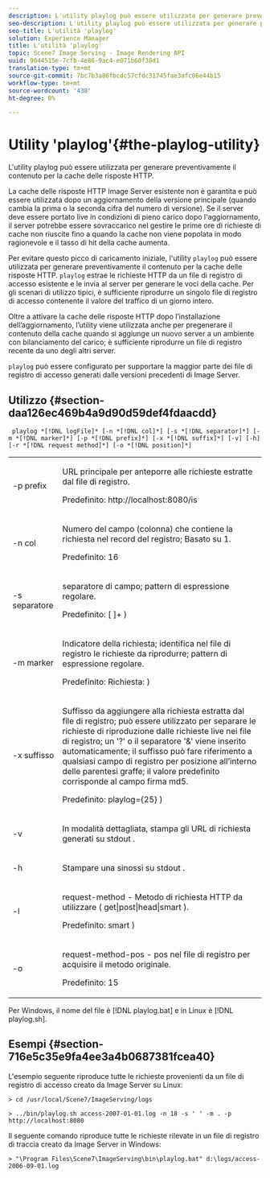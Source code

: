 ```yaml
---
description: L'utility playlog può essere utilizzata per generare preventivamente il contenuto per la cache delle risposte HTTP.
seo-description: L'utility playlog può essere utilizzata per generare preventivamente il contenuto per la cache delle risposte HTTP.
seo-title: L'utilità 'playlog'
solution: Experience Manager
title: L'utilità 'playlog'
topic: Scene7 Image Serving - Image Rendering API
uuid: 9044515e-7cfb-4e86-9ac4-e071b60f38d1
translation-type: tm+mt
source-git-commit: 7bc7b3a86fbcdc57cfdc31745fae3afc06e44b15
workflow-type: tm+mt
source-wordcount: '438'
ht-degree: 0%

---
```



# Utility &#39;playlog&#39;{#the-playlog-utility}

L&#39;utility playlog può essere utilizzata per generare preventivamente il contenuto per la cache delle risposte HTTP.

La cache delle risposte HTTP Image Server esistente non è garantita e può essere utilizzata dopo un aggiornamento della versione principale (quando cambia la prima o la seconda cifra del numero di versione). Se il server deve essere portato live in condizioni di pieno carico dopo l&#39;aggiornamento, il server potrebbe essere sovraccarico nel gestire le prime ore di richieste di cache non riuscite fino a quando la cache non viene popolata in modo ragionevole e il tasso di hit della cache aumenta.

Per evitare questo picco di caricamento iniziale, l&#39;utility `playlog` può essere utilizzata per generare preventivamente il contenuto per la cache delle risposte HTTP. `playlog` estrae le richieste HTTP da un file di registro di accesso esistente e le invia al server per generare le voci della cache. Per gli scenari di utilizzo tipici, è sufficiente riprodurre un singolo file di registro di accesso contenente il valore del traffico di un giorno intero.

Oltre a attivare la cache delle risposte HTTP dopo l’installazione dell’aggiornamento, l’utility viene utilizzata anche per pregenerare il contenuto della cache quando si aggiunge un nuovo server a un ambiente con bilanciamento del carico; è sufficiente riprodurre un file di registro recente da uno degli altri server.

`playlog` può essere configurato per supportare la maggior parte dei file di registro di accesso generati dalle versioni precedenti di Image Server.

## Utilizzo {#section-daa126ec469b4a9d90d59def4fdaacdd}

` playlog *[!DNL logFile]* [-n *[!DNL col]*] [-s *[!DNL separator]*] [-m *[!DNL marker]*] [-p *[!DNL prefix]*] [-x *[!DNL suffix]*] [-v] [-h] [-r *[!DNL request method]*] [-o *[!DNL position]*]`

<table id="simpletable_39B9638BCB0F4244B5155C958C044C31"> 
 <tr class="strow"> 
  <td class="stentry"> <p> <span class="codeph"> -p  <span class="varname"> prefix  </span> </span> </p> </td> 
  <td class="stentry"> <p>URL principale per anteporre alle richieste estratte dal file di registro. </p> <p>Predefinito: <span class="filepath"> http://localhost:8080/is </span> </p> </td> 
 </tr> 
 <tr class="strow"> 
  <td class="stentry"> <p> <span class="codeph"> -n  <span class="varname"> col  </span> </span> </p> </td> 
  <td class="stentry"> <p>Numero del campo (colonna) che contiene la richiesta nel record del registro; Basato su 1. </p> <p>Predefinito: 16 </p> </td> 
 </tr> 
 <tr class="strow"> 
  <td class="stentry"> <p> <span class="codeph"> -s  <span class="varname"> separatore  </span> </span> </p> </td> 
  <td class="stentry"> <p>separatore di campo; pattern di espressione regolare. </p> <p>Predefinito: <span class="codeph"> [ ]+ </span>) </p> </td> 
 </tr> 
 <tr class="strow"> 
  <td class="stentry"> <p> <span class="codeph"> -m  <span class="varname"> marker  </span> </span> </p> </td> 
  <td class="stentry"> <p>Indicatore della richiesta; identifica nel file di registro le richieste da riprodurre; pattern di espressione regolare. </p> <p>Predefinito: <span class="codeph"> Richiesta: </span>) </p> </td> 
 </tr> 
 <tr class="strow"> 
  <td class="stentry"> <p> <span class="codeph"> -x  <span class="varname"> suffisso  </span> </span> </p> </td> 
  <td class="stentry"> <p>Suffisso da aggiungere alla richiesta estratta dal file di registro; può essere utilizzato per separare le richieste di riproduzione dalle richieste live nei file di registro; un '?' o il separatore '&amp;' viene inserito automaticamente; il suffisso può fare riferimento a qualsiasi campo di registro per posizione all’interno delle parentesi graffe; il valore predefinito corrisponde al campo firma md5. </p> <p>Predefinito: <span class="codeph"> playlog={25} </span>) </p> </td> 
 </tr> 
 <tr class="strow"> 
  <td class="stentry"> <p> <span class="codeph"> -v  </span> </p> </td> 
  <td class="stentry"> <p>In modalità dettagliata, stampa gli URL di richiesta generati su <span class="codeph"> stdout </span>. </p> </td> 
 </tr> 
 <tr class="strow"> 
  <td class="stentry"> <p> <span class="codeph"> -h  </span> </p> </td> 
  <td class="stentry"> <p>Stampare una sinossi su <span class="codeph"> stdout </span>. </p> </td> 
 </tr> 
 <tr class="strow"> 
  <td class="stentry"> <p> <span class="codeph"> -l </span> </p> </td> 
  <td class="stentry"> <p>request-method - Metodo di richiesta HTTP da utilizzare ( <span class="codeph"> get|post|head|smart </span>). </p> <p>Predefinito: <span class="codeph"> smart </span>) </p> </td> 
 </tr> 
 <tr class="strow"> 
  <td class="stentry"> <p> <span class="codeph"> -o  </span> </p> </td> 
  <td class="stentry"> <p>request-method-pos - pos nel file di registro per acquisire il metodo originale. </p> <p>Predefinito: 15 </p> </td> 
 </tr> 
</table>

Per Windows, il nome del file è [!DNL playlog.bat] e in Linux è [!DNL playlog.sh].

## Esempi {#section-716e5c35e9fa4ee3a4b0687381fcea40}

L&#39;esempio seguente riproduce tutte le richieste provenienti da un file di registro di accesso creato da Image Server su Linux:

`> cd /usr/local/Scene7/ImageServing/logs`

`> ../bin/playlog.sh access-2007-01-01.log -n 18 -s ' ' -m . -p http://localhost:8080`

Il seguente comando riproduce tutte le richieste rilevate in un file di registro di traccia creato da Image Server in Windows:

`> "\Program Files\Scene7\ImageServing\bin\playlog.bat" d:\logs/access-2006-09-01.log`

